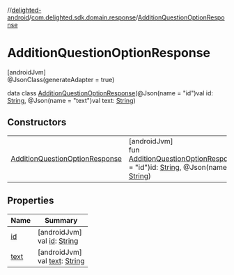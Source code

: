 //[delighted-android](../../../index.md)/[com.delighted.sdk.domain.response](../index.md)/[AdditionQuestionOptionResponse](index.md)

# AdditionQuestionOptionResponse

[androidJvm]\
@JsonClass(generateAdapter = true)

data class [AdditionQuestionOptionResponse](index.md)(@Json(name = &quot;id&quot;)val id: [String](https://kotlinlang.org/api/latest/jvm/stdlib/kotlin/-string/index.html), @Json(name = &quot;text&quot;)val text: [String](https://kotlinlang.org/api/latest/jvm/stdlib/kotlin/-string/index.html))

## Constructors

| | |
|---|---|
| [AdditionQuestionOptionResponse](-addition-question-option-response.md) | [androidJvm]<br>fun [AdditionQuestionOptionResponse](-addition-question-option-response.md)(@Json(name = &quot;id&quot;)id: [String](https://kotlinlang.org/api/latest/jvm/stdlib/kotlin/-string/index.html), @Json(name = &quot;text&quot;)text: [String](https://kotlinlang.org/api/latest/jvm/stdlib/kotlin/-string/index.html)) |

## Properties

| Name | Summary |
|---|---|
| [id](id.md) | [androidJvm]<br>val [id](id.md): [String](https://kotlinlang.org/api/latest/jvm/stdlib/kotlin/-string/index.html) |
| [text](text.md) | [androidJvm]<br>val [text](text.md): [String](https://kotlinlang.org/api/latest/jvm/stdlib/kotlin/-string/index.html) |
